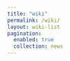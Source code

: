 ```yaml
---
title: "wiki"
permalink: /wiki/
layout: wiki-list
pagination:
  enabled: true
  collection: news
---
```

